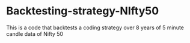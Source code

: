 # Backtesting-strategy-NIfty50
 This is a code that backtests a coding strategy over 8 years of 5 minute candle data of Nifty 50
